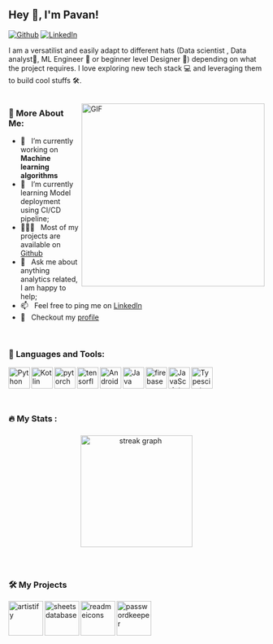 ## Hey 👋, I'm Pavan!
[![Github](https://img.shields.io/badge/-Github-181717?style=for-the-badge&logo=Github&logoColor=white)](https://github.com/Pavan3201DS)
[![LinkedIn](https://img.shields.io/badge/-LinkedIn-0077B5?style=for-the-badge&logo=LinkedIn&logoColor=white)](https://www.linkedin.com/in/pavan-kumar-209251201)


I am a versatilist and easily adapt to different hats (Data scientist , Data analyst📱, ML Engineer 🤖 or beginner level Designer 🎨) depending on what the project requires. I love exploring new tech stack 💻 and leveraging them to build cool stuffs 🛠️. 
<br/>
<br/>

<img align="right" alt="GIF" src="https://static.wixstatic.com/media/3eee0b_8b6780c6bd8245ecafdbe55d8db7e2df~mv2.gif" width="360px"/>
  
### 🧐 More About Me:

- 🔭 &nbsp; I’m currently working on **Machine learning algorithms**
- 🌱 &nbsp; I’m currently learning Model deployment using CI/CD pipeline; 
- 👨🏻‍💻 &nbsp; Most of my projects are available on [Github](https://github.com/Pavan3201DS?tab=repositories)
- 💬 &nbsp; Ask me about anything analytics related, I am happy to help;
- 📫 &nbsp; Feel free to ping me on [LinkedIn](https://www.linkedin.com/in/pavan-kumar-209251201)
- 📝 &nbsp; Checkout my [profile](https://drive.google.com/file/d/1Jp7y8n4rwAtIC3UVlCwUEu5oidAXQiLQ/view?usp=sharing)

<br>

### 🔨 Languages and Tools:
<a href="https://www.python.org" target="_blank"><img align="left" alt="Python" height ="42px" src="https://cdn4.iconfinder.com/data/icons/logos-and-brands/512/267_Python_logo-512.png"></a>
<a href="https://pandas.pydata.org/" target="_blank"><img align="left" alt="Kotlin" height ="42px" src="https://upload.wikimedia.org/wikipedia/commons/thumb/2/22/Pandas_mark.svg/274px-Pandas_mark.svg.png"></a>
<a href="https://learn.microsoft.com/en-us/power-bi/fundamentals/power-bi-overview" target="_blank"> <img align="left" src="https://cdn3d.iconscout.com/3d/premium/thumb/microsoft-power-bi-10410782-8500319.png?f=webp" alt="pytorch" height="42px"/> </a> 
<a href="https://www.mysql.com/" target="_blank"> <img align="left" src="https://encrypted-tbn0.gstatic.com/images?q=tbn:ANd9GcQDYtwClF9aMnAMG-NGJh4Azm7N6CuvmshGEg&usqp=CAU" alt="tensorflow" height="42px"/> </a> 
<a href="https://seaborn.pydata.org/" target="_blank"> <img align="left" alt="Android" height ="42px" src="https://www.programsbuzz.com/sites/default/files/logo/seaborn-logo.png"> </a>
<a href="https://en.wikipedia.org/wiki/Statistics" target="_blank"><img align="left" alt="Java" height ="42px" src="https://sports-passion.net/wp-content/uploads/2021/07/def0a0200b4c97c93d88d6aeec386ab0.jpg"></a>
<a href="https://www.ibm.com/topics/machine-learning" target="_blank"> <img align="left" src="https://encrypted-tbn0.gstatic.com/images?q=tbn:ANd9GcTwNufTd72akt3Ffc6-RYGyEkZrV3IF7IJGwQ&usqp=CAU" alt="firebase" height ="42px"/> </a>
<a href="https://www.microsoft.com/en-in/microsoft-365/excel" target="_blank"> <img align="left" alt="JavaScript" height ="42px"  src="https://1000logos.net/wp-content/uploads/2020/08/Microsoft-Excel-Logo.png"> </a>
<a href="https://code.visualstudio.com/" target="_blank"><img align="left" alt="Typescirpt" height ="42px" src="https://upload.wikimedia.org/wikipedia/commons/thumb/5/59/Visual_Studio_Icon_2019.svg/2060px-Visual_Studio_Icon_2019.svg.png"></a>

<br>
<br>
<br>


<br>


<h3 align="left">🔥   My Stats :</h3>

###

<div align="center">
  <img src="https://streak-stats.demolab.com?user=Pavan3201DS&locale=en&mode=daily&theme=dark&hide_border=false&border_radius=5&order=3" height="220" alt="streak graph"  />
</div>

###


###
<br>

### 🛠️ My Projects
<a href="https://github.com/rahul-jha98/Artistify.ai" target="_blank"> <img alt="artistify" src="./projects/artistify.svg" height="68" align="left"> </a>
<a href="https://github.com/rahul-jha98/sheets-database" target="_blank"> <img alt="sheetsdatabase" src="./projects/sheetsdatabase.svg"  height="68" align="left"> </a>
<a href="https://github.com/rahul-jha98/README_icons" target="_blank"> <img alt="readmeicons" src="./projects/readmeicons.svg" height="68" align="left"> </a>
<a href="https://github.com/rahul-jha98/PasswordKeeper" target="_blank"> <img alt="passwordkeeper" src="./projects/passwordkeeper.svg" height="68" align="left"> </a>

